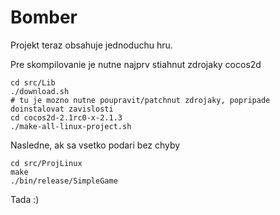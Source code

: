 Bomber
======

Projekt teraz obsahuje jednoduchu hru.


Pre skompilovanie je nutne najprv stiahnut zdrojaky cocos2d

    cd src/Lib
    ./download.sh
    # tu je mozno nutne poupravit/patchnut zdrojaky, popripade doinstalovat zavislosti
    cd cocos2d-2.1rc0-x-2.1.3
    ./make-all-linux-project.sh 

Nasledne, ak sa vsetko podari bez chyby

    cd src/ProjLinux
    make
    ./bin/release/SimpleGame

Tada :)
